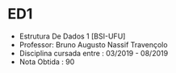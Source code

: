 # ED1

-  Estrutura De Dados 1 [BSI-UFU]
  - Professor: Bruno Augusto Nassif Travençolo
  - Disciplina cursada entre : 03/2019 - 08/2019
  - Nota Obtida : 90
